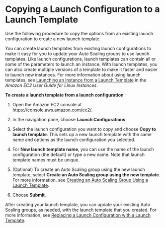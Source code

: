 # Copying a Launch Configuration to a Launch Template<a name="copy-launch-config"></a>

Use the following procedure to copy the options from an existing launch configuration to create a new launch template\.

You can create launch templates from existing launch configurations to make it easy for you to update your Auto Scaling groups to use launch templates\. Like launch configurations, launch templates can contain all or some of the parameters to launch an instance\. With launch templates, you can also create multiple versions of a template to make it faster and easier to launch new instances\. For more information about using launch templates, see [Launching an Instance from a Launch Template](http://docs.aws.amazon.com/AWSEC2/latest/UserGuide/ec2-launch-templates.html) in the *Amazon EC2 User Guide for Linux Instances*\.

**To create a launch template from a launch configuration**

1. Open the Amazon EC2 console at [https://console\.aws\.amazon\.com/ec2/](https://console.aws.amazon.com/ec2/)\.

1. In the navigation pane, choose **Launch Configurations**\.

1. Select the launch configuration you want to copy and choose **Copy to launch template**\. This sets up a new launch template with the same name and options as the launch configuration you selected\.

1. For **New launch template name**, you can use the name of the launch configuration \(the default\) or type a new name\. Note that launch template names must be unique\.

1. \(Optional\) To create an Auto Scaling group using the new launch template, select **Create an Auto Scaling group using the new template**\. For more information, see [Creating an Auto Scaling Group Using a Launch Template](create-asg-launch-template.md)\.

1. Choose **Submit**\.

After creating your launch template, you can update your existing Auto Scaling groups, as needed, with the launch template that you created\. For more information, see [Replacing a Launch Configuration with a Launch Template](replace-launch-config.md)\.